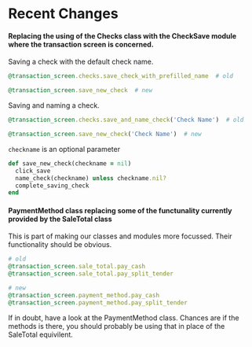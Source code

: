 # Recent Changes
#### Replacing the using of the Checks class with the CheckSave module where the transaction screen is concerned.

Saving a check with the default check name.
```ruby
@transaction_screen.checks.save_check_with_prefilled_name  # old

@transaction_screen.save_new_check  # new
```
Saving and naming a check.
```ruby
@transaction_screen.checks.save_and_name_check('Check Name')  # old

@transaction_screen.save_new_check('Check Name')  # new
```
`checkname` is an optional parameter
```ruby
def save_new_check(checkname = nil)
  click_save
  name_check(checkname) unless checkname.nil?
  complete_saving_check
end
```

#### PaymentMethod class replacing some of the functunality currently provided by the SaleTotal class
This is part of making our classes and modules more focussed. Their functionality should be obvious.

```ruby
# old
@transaction_screen.sale_total.pay_cash
@transaction_screen.sale_total.pay_split_tender

# new
@transaction_screen.payment_method.pay_cash
@transaction_screen.payment_method.pay_split_tender
```
If in doubt, have a look at the PaymentMethod class. Chances are if the methods is there, you should probably be using that in place of the SaleTotal equivilent.
